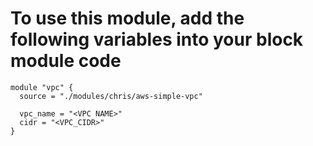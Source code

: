 # To use this module, add the following variables into your block module code

```
module "vpc" {
  source = "./modules/chris/aws-simple-vpc"

  vpc_name = "<VPC NAME>"
  cidr = "<VPC_CIDR>"
}
```
